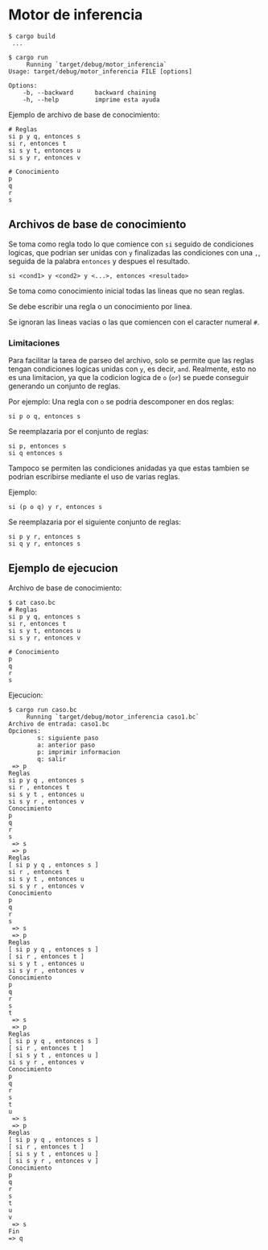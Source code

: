 # Motor de inferencia

```
$ cargo build
 ...

$ cargo run
     Running `target/debug/motor_inferencia`
Usage: target/debug/motor_inferencia FILE [options]

Options:
    -b, --backward      backward chaining
    -h, --help          imprime esta ayuda
```

Ejemplo de archivo de base de conocimiento:

```
# Reglas
si p y q, entonces s
si r, entonces t
si s y t, entonces u
si s y r, entonces v

# Conocimiento
p
q
r
s
```


## Archivos de base de conocimiento

Se toma como regla todo lo que comience con `si` seguido de condiciones logicas, que podrian ser unidas con `y` finalizadas las condiciones con una `,`, seguida de la palabra `entonces` y despues el resultado.

```
si <cond1> y <cond2> y <...>, entonces <resultado>
```


Se toma como conocimiento inicial todas las lineas que no sean reglas.

Se debe escribir una regla o un conocimiento por linea.

Se ignoran las lineas vacias o las que comiencen con el caracter numeral `#`.

### Limitaciones

Para facilitar la tarea de parseo del archivo, solo se permite que las reglas tengan condiciones logicas unidas con `y`, es decir, `and`. Realmente, esto no es una limitacion, ya que la codicion logica de `o` (`or`) se puede conseguir generando un conjunto de reglas.

Por ejemplo:
Una regla con `o` se podria descomponer en dos reglas:
```
si p o q, entonces s
```
Se reemplazaria por el conjunto de reglas:
```
si p, entonces s
si q entonces s
```

Tampoco se permiten las condiciones anidadas ya que estas tambien se podrian escribirse mediante el uso de varias reglas.

Ejemplo:
```
si (p o q) y r, entonces s
```
Se reemplazaria por el siguiente conjunto de reglas:
```
si p y r, entonces s
si q y r, entonces s
```

## Ejemplo de ejecucion
Archivo de base de conocimiento:

```
$ cat caso.bc
# Reglas
si p y q, entonces s
si r, entonces t
si s y t, entonces u
si s y r, entonces v

# Conocimiento
p
q
r
s

```

Ejecucion:
```
$ cargo run caso.bc
     Running `target/debug/motor_inferencia caso1.bc`
Archivo de entrada: caso1.bc
Opciones:
        s: siguiente paso
        a: anterior paso
        p: imprimir informacion
        q: salir
 => p
Reglas
si p y q , entonces s
si r , entonces t
si s y t , entonces u
si s y r , entonces v
Conocimiento
p
q
r
s
 => s
 => p
Reglas
[ si p y q , entonces s ]
si r , entonces t
si s y t , entonces u
si s y r , entonces v
Conocimiento
p
q
r
s
 => s
 => p
Reglas
[ si p y q , entonces s ]
[ si r , entonces t ]
si s y t , entonces u
si s y r , entonces v
Conocimiento
p
q
r
s
t
 => s
 => p
Reglas
[ si p y q , entonces s ]
[ si r , entonces t ]
[ si s y t , entonces u ]
si s y r , entonces v
Conocimiento
p
q
r
s
t
u
 => s
 => p
Reglas
[ si p y q , entonces s ]
[ si r , entonces t ]
[ si s y t , entonces u ]
[ si s y r , entonces v ]
Conocimiento
p
q
r
s
t
u
v
 => s
Fin
=> q
```

